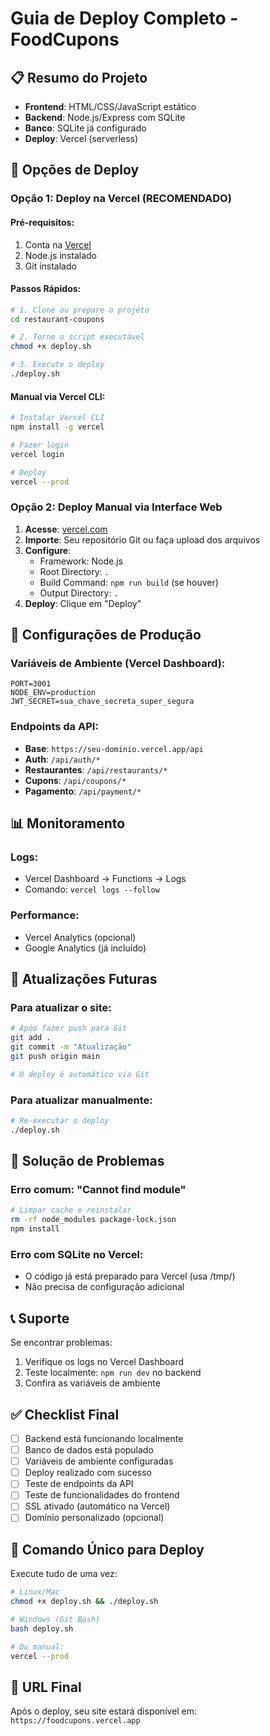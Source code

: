 # Guia de Deploy Completo - FoodCupons

## 📋 Resumo do Projeto
- **Frontend**: HTML/CSS/JavaScript estático
- **Backend**: Node.js/Express com SQLite
- **Banco**: SQLite já configurado
- **Deploy**: Vercel (serverless)

## 🚀 Opções de Deploy

### Opção 1: Deploy na Vercel (RECOMENDADO)

#### Pré-requisitos:
1. Conta na [Vercel](https://vercel.com)
2. Node.js instalado
3. Git instalado

#### Passos Rápidos:
```bash
# 1. Clone ou prepare o projeto
cd restaurant-coupons

# 2. Torne o script executável
chmod +x deploy.sh

# 3. Execute o deploy
./deploy.sh
```

#### Manual via Vercel CLI:
```bash
# Instalar Vercel CLI
npm install -g vercel

# Fazer login
vercel login

# Deploy
vercel --prod
```

### Opção 2: Deploy Manual via Interface Web

1. **Acesse**: [vercel.com](https://vercel.com)
2. **Importe**: Seu repositório Git ou faça upload dos arquivos
3. **Configure**: 
   - Framework: Node.js
   - Root Directory: `.`
   - Build Command: `npm run build` (se houver)
   - Output Directory: `.`
4. **Deploy**: Clique em "Deploy"

## 🔧 Configurações de Produção

### Variáveis de Ambiente (Vercel Dashboard):
```
PORT=3001
NODE_ENV=production
JWT_SECRET=sua_chave_secreta_super_segura
```

### Endpoints da API:
- **Base**: `https://seu-dominio.vercel.app/api`
- **Auth**: `/api/auth/*`
- **Restaurantes**: `/api/restaurants/*`
- **Cupons**: `/api/coupons/*`
- **Pagamento**: `/api/payment/*`

## 📊 Monitoramento

### Logs:
- Vercel Dashboard → Functions → Logs
- Comando: `vercel logs --follow`

### Performance:
- Vercel Analytics (opcional)
- Google Analytics (já incluído)

## 🔄 Atualizações Futuras

### Para atualizar o site:
```bash
# Após fazer push para Git
git add .
git commit -m "Atualização"
git push origin main

# O deploy é automático via Git
```

### Para atualizar manualmente:
```bash
# Re-executar o deploy
./deploy.sh
```

## 🐛 Solução de Problemas

### Erro comum: "Cannot find module"
```bash
# Limpar cache e reinstalar
rm -rf node_modules package-lock.json
npm install
```

### Erro com SQLite no Vercel:
- O código já está preparado para Vercel (usa /tmp/)
- Não precisa de configuração adicional

## 📞 Suporte

Se encontrar problemas:
1. Verifique os logs no Vercel Dashboard
2. Teste localmente: `npm run dev` no backend
3. Confira as variáveis de ambiente

## ✅ Checklist Final

- [ ] Backend está funcionando localmente
- [ ] Banco de dados está populado
- [ ] Variáveis de ambiente configuradas
- [ ] Deploy realizado com sucesso
- [ ] Teste de endpoints da API
- [ ] Teste de funcionalidades do frontend
- [ ] SSL ativado (automático na Vercel)
- [ ] Domínio personalizado (opcional)

## 🎯 Comando Único para Deploy

Execute tudo de uma vez:
```bash
# Linux/Mac
chmod +x deploy.sh && ./deploy.sh

# Windows (Git Bash)
bash deploy.sh

# Ou manual:
vercel --prod
```

## 📱 URL Final
Após o deploy, seu site estará disponível em:
`https://foodcupons.vercel.app`
